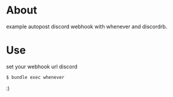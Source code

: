 
# About
example autopost discord webhook with whenever and discordrb.


# Use
set your webhook url discord 
```
$ bundle exec whenever
```
:)